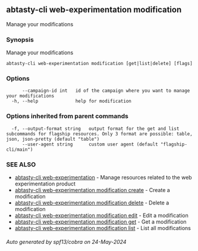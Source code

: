 ## abtasty-cli web-experimentation modification

Manage your modifications

### Synopsis

Manage your modifications

```
abtasty-cli web-experimentation modification [get|list|delete] [flags]
```

### Options

```
      --campaign-id int   id of the campaign where you want to manage your modifications
  -h, --help              help for modification
```

### Options inherited from parent commands

```
  -f, --output-format string   output format for the get and list subcommands for flagship resources. Only 3 format are possible: table, json, json-pretty (default "table")
      --user-agent string      custom user agent (default "flagship-cli/main")
```

### SEE ALSO

* [abtasty-cli web-experimentation](abtasty-cli_web-experimentation.md)	 - Manage resources related to the web experimentation product
* [abtasty-cli web-experimentation modification create](abtasty-cli_web-experimentation_modification_create.md)	 - Create a modification
* [abtasty-cli web-experimentation modification delete](abtasty-cli_web-experimentation_modification_delete.md)	 - Delete a modification
* [abtasty-cli web-experimentation modification edit](abtasty-cli_web-experimentation_modification_edit.md)	 - Edit a modification
* [abtasty-cli web-experimentation modification get](abtasty-cli_web-experimentation_modification_get.md)	 - Get a modification
* [abtasty-cli web-experimentation modification list](abtasty-cli_web-experimentation_modification_list.md)	 - List all modifications

###### Auto generated by spf13/cobra on 24-May-2024
